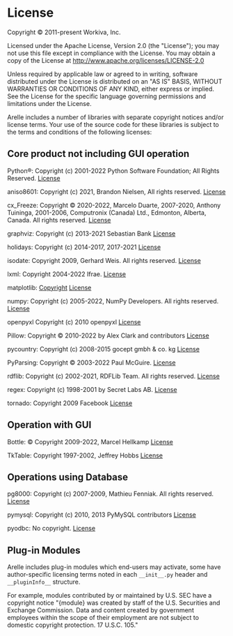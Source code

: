 # License

Copyright © 2011-present Workiva, Inc.

Licensed under the Apache License, Version 2.0 (the "License");
you may not use this file except in compliance with the License.
You may obtain a copy of the License at
<http://www.apache.org/licenses/LICENSE-2.0>

Unless required by applicable law or agreed to in writing, software distributed
under the License is distributed on an "AS IS" BASIS, WITHOUT WARRANTIES OR
CONDITIONS OF ANY KIND, either express or implied. See the License for the
specific language governing permissions and limitations under the License.

Arelle includes a number of libraries with separate copyright notices and/or
license terms. Your use of the source code for these libraries is subject to the
terms and conditions of the following licenses:

## Core product not including GUI operation

Python®: Copyright (c) 2001-2022 Python Software Foundation; All Rights Reserved.
[License](https://docs.python.org/3/license.html)

aniso8601: Copyright (c) 2021, Brandon Nielsen, All rights reserved.
[License](https://github.com/sloanlance/aniso8601/blob/master/LICENSE)

cx_Freeze: Copyright © 2020-2022, Marcelo Duarte, 2007-2020, Anthony Tuininga,
2001-2006, Computronix (Canada) Ltd., Edmonton, Alberta, Canada. All rights reserved.
[License](https://cx-freeze.readthedocs.io/en/latest/license.html)

graphviz: Copyright (c) 2013-2021 Sebastian Bank
[License](https://graphviz.org/license/)

holidays: Copyright (c) 2014-2017, 2017-2021
[License](https://github.com/dr-prodigy/python-holidays/blob/master/LICENSE)

isodate: Copyright 2009, Gerhard Weis. All rights reserved.
[License](https://opensource.org/licenses/BSD-3-Clause)

lxml: Copyright 2004-2022 Ifrae.
[License](https://github.com/lxml/lxml/blob/master/LICENSES.txt)

matplotlib:
[Copyright](https://matplotlib.org/stable/users/project/license.html)
[License](https://github.com/matplotlib/matplotlib/blob/main/LICENSE/LICENSE)

numpy: Copyright (c) 2005-2022, NumPy Developers. All rights reserved.
[License](https://numpy.org/doc/stable/license.html)

openpyxl Copyright (c) 2010 openpyxl
[License](https://github.com/fluidware/openpyxl/blob/master/LICENCE)

Pillow: Copyright © 2010-2022 by Alex Clark and contributors
[License](https://github.com/python-pillow/Pillow/blob/main/LICENSE)

pycountry: Copyright (c) 2008-2015 gocept gmbh & co. kg
[License](https://pypi.org/project/gocept.country/)

PyParsing: Copyright © 2003-2022 Paul McGuire.
[License](https://github.com/pyparsing/pyparsing/blob/master/LICENSE)

rdflib: Copyright (c) 2002-2021, RDFLib Team. All rights reserved.
[License](https://opensource.org/licenses/BSD-3-Clause)

regex: Copyright (c) 1998-2001 by Secret Labs AB.
[License](https://github.com/mrabarnett/mrab-regex/blob/hg/LICENSE.txt)

tornado: Copyright 2009 Facebook
[License](https://github.com/tornadoweb/tornado/blob/master/LICENSE)

## Operation with GUI

Bottle: © Copyright 2009-2022, Marcel Hellkamp
[License](https://bottlepy.org/docs/dev/)

TkTable: Copyright 1997-2002, Jeffrey Hobbs
[License](https://github.com/nbro/tktable/blob/master/LICENSE.md)

## Operations using Database

pg8000: Copyright (c) 2007-2009, Mathieu Fenniak. All rights reserved.
[License](https://opensource.org/licenses/BSD-3-Clause)

pymysql: Copyright (c) 2010, 2013 PyMySQL contributors
[License](https://opensource.org/licenses/MIT)

pyodbc: No copyright.
[License](https://github.com/mkleehammer/pyodbc/blob/master/LICENSE.txt)

## Plug-in Modules

Arelle includes plug-in modules which end-users may activate, some have
author-specific licensing terms noted in each `__init__.py` header and
`__pluginInfo__` structure.

For example, modules contributed by or maintained by U.S. SEC have a copyright
notice "{module} was created by staff of the U.S. Securities and Exchange
Commission. Data and content created by government employees within the scope of
their employment are not subject to domestic copyright protection. 17 U.S.C. 105."
